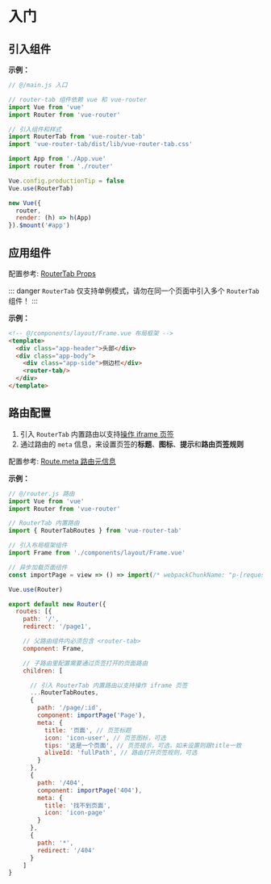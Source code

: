 
# 入门

## 引入组件

**示例：**

``` javascript {8,9,15}
// @/main.js 入口

// router-tab 组件依赖 vue 和 vue-router
import Vue from 'vue'
import Router from 'vue-router'

// 引入组件和样式
import RouterTab from 'vue-router-tab'
import 'vue-router-tab/dist/lib/vue-router-tab.css'

import App from './App.vue'
import router from './router'

Vue.config.productionTip = false
Vue.use(RouterTab)

new Vue({
  router,
  render: (h) => h(App)
}).$mount('#app')

```

## 应用组件

配置参考: [RouterTab Props](../../api/README.md#routertab-props)

::: danger
`RouterTab` 仅支持单例模式，请勿在同一个页面中引入多个 `RouterTab` 组件！
:::

**示例：**

``` html {6}
<!-- @/components/layout/Frame.vue 布局框架 -->
<template>
  <div class="app-header">头部</div>
  <div class="app-body">
    <div class="app-side">侧边栏</div>
    <router-tab/>
  </div>
</template>
```

## 路由配置

1. 引入 `RouterTab` 内置路由以支持[操作 iframe 页签](operate.md#iframe-页签操作)
2. 通过路由的 `meta` 信息，来设置页签的**标题**、**图标**、**提示**和**路由页签规则**

配置参考: [Route.meta 路由元信息](../../api/README.md#route-meta-路由元信息)

**示例：**

``` javascript {6,9,22,25,28,33,34,35,36}
// @/router.js 路由
import Vue from 'vue'
import Router from 'vue-router'

// RouterTab 内置路由
import { RouterTabRoutes } from 'vue-router-tab'

// 引入布局框架组件
import Frame from './components/layout/Frame.vue'

// 异步加载页面组件
const importPage = view => () => import(/* webpackChunkName: "p-[request]" */ `./views/${view}.vue`)

Vue.use(Router)

export default new Router({
  routes: [{
    path: '/',
    redirect: '/page1',

    // 父路由组件内必须包含 <router-tab>
    component: Frame,

    // 子路由里配置需要通过页签打开的页面路由
    children: [

      // 引入 RouterTab 内置路由以支持操作 iframe 页签
      ...RouterTabRoutes,
      {
        path: '/page/:id',
        component: importPage('Page'),
        meta: {
          title: '页面', // 页签标题
          icon: 'icon-user', // 页签图标，可选
          tips: '这是一个页面', // 页签提示，可选，如未设置则跟title一致
          aliveId: 'fullPath', // 路由打开页签规则，可选
        }
      },
      {
        path: '/404',
        component: importPage('404'),
        meta: {
          title: '找不到页面',
          icon: 'icon-page'
        }
      },
      {
        path: '*',
        redirect: '/404'
      }
    ]
}
```

